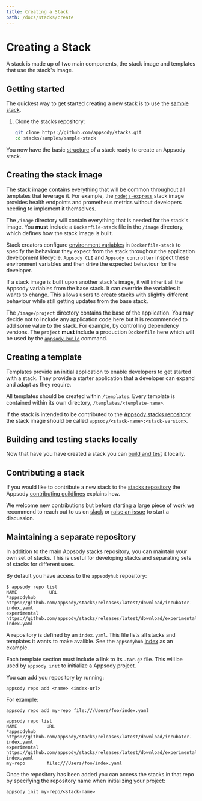 ```yaml
---
title: Creating a Stack
path: /docs/stacks/create
---
```


# Creating a Stack

A stack is made up of two main components, the stack image and templates that
use the stack's image.
## Getting started

The quickest way to get started creating a new stack is to use the [sample stack](https://github.com/appsody/stacks/tree/master/samples/sample-stack).

1. Clone the stacks repository:
   ```bash
   git clone https://github.com/appsody/stacks.git
   cd stacks/samples/sample-stack
   ```

You now have the basic [structure](/content/docs/stacks/stack-structure.md) of a stack ready to create an Appsody stack.

## Creating the stack image
The stack image contains everything that will be common throughout all templates that leverage it. For example, the [`nodejs-express`](https://github.com/appsody/stacks/tree/master/incubator/nodejs-express/image) stack image provides health endpoints and prometheus metrics without developers needing to implement it themselves.

The `/image` directory will contain everything that is needed for the stack's image. You **must** include a `Dockerfile-stack` file in the `/image` directory, which defines how the stack image is built.

Stack creators configure [environment variables](/content/docs/stacks/environment-variables.md) in `Dockerfile-stack` to specify the behaviour they expect from the stack throughout the application development lifecycle. `Appsody CLI` and `Appsody controller` inspect these environment variables and then drive the expected behaviour for the developer.

If a stack image is built upon another stack's image, it will inherit all the Appsody variables from the base stack. It can override the variables it wants to change. This allows users to create stacks with slightly different behaviour while still getting updates from the base stack.

The `/image/project` directory contains the base of the application. You may decide not to include any application code here but it is recommended to add some value to the stack. For example, by controlling dependency versions. The `project` **must** include a production `Dockerfile` here which will be used by the [`appsody build`](/content/docs/using-appsody/cli-commands.md/#appsody-build) command.

## Creating a template
Templates provide an initial application to enable developers to get started with a stack. They provide a starter application that a developer can expand and adapt as they require.

All templates should be created within `/templates`. Every template is contained within its own directory, `/templates/<template-name>`.

If the stack is intended to be contributed to the  [Appsody stacks repository](https://github.com/appsody/stacks) the stack image should be called `appsody/<stack-name>:<stack-version>`.

## Building and testing stacks locally
Now that have you have created a stack you can [build and test](/content/docs/stacks/build-and-test.md) it locally.

## Contributing a stack
If you would like to contribute a new stack to the [stacks repository](https://github.com/appsody/stacks) the Appsody [contributing guildlines](https://github.com/appsody/website/blob/master/CONTRIBUTING.md) explains how.

We welcome new contributions but before starting a large piece of work we recommend to reach out to us on [slack](http://appsody-slack.eu-gb.mybluemix.net/) or [raise an issue](https://github.com/appsody/stacks/issues/) to start a discussion.

## Maintaining a separate repository
In addition to the main Appsody stacks repository, you can maintain your own set of stacks. This is useful for developing stacks and separating sets of stacks for different uses.

By default you have access to the `appsodyhub` repository:
```
$ appsody repo list
NAME      	    URL                                                               
*appsodyhub	    https://github.com/appsody/stacks/releases/latest/download/incubator-index.yaml  
experimental    https://github.com/appsody/stacks/releases/latest/download/experimental-index.yaml
```
A repository is defined by an `index.yaml`. This file lists all stacks and  templates it wants to make avalible.  See the `appsodyhub` [index](https://raw.githubusercontent.com/appsody/stacks/master/index.yaml) as an example.

Each template section must include a link to its `.tar.gz` file. This will be used by `appsody init` to initialize a Appsody project.

You can add you repository by running:
```
appsody repo add <name> <index-url>
```
For example:
```
appsody repo add my-repo file:///Users/foo/index.yaml

appsody repo list
NAME      	   URL                                                               
*appsodyhub	   https://github.com/appsody/stacks/releases/latest/download/incubator-index.yaml
experimental   https://github.com/appsody/stacks/releases/latest/download/experimental-index.yaml
my-repo        file:///Users/foo/index.yaml
```

Once the repository has been added you can access the stacks in that repo by specifying the repository name when initializing your project:
```
appsody init my-repo/<stack-name>
```
